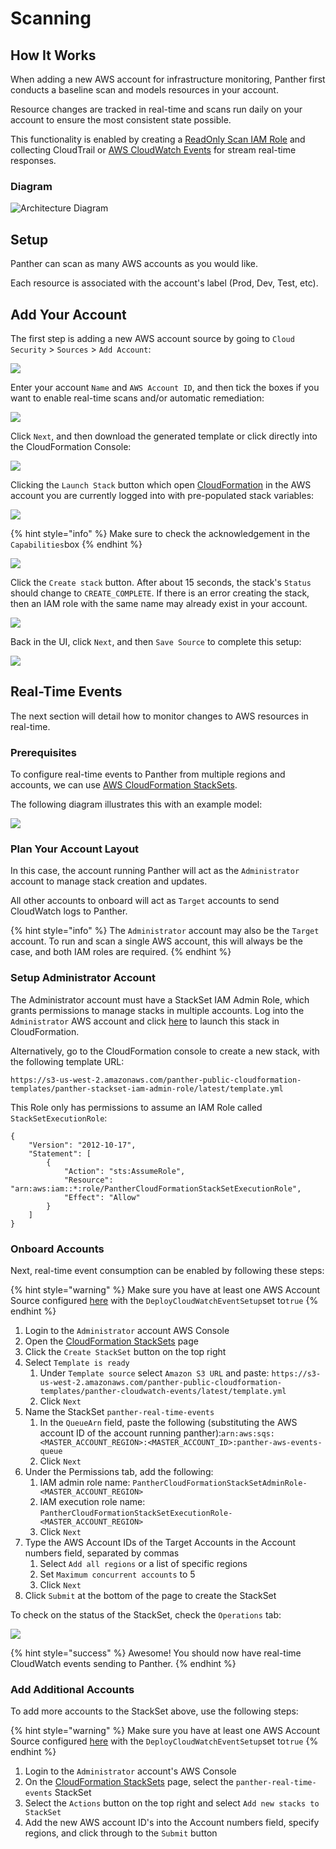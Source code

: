 # Scanning

## How It Works

When adding a new AWS account for infrastructure monitoring, Panther first conducts a baseline scan and models resources in your account.

Resource changes are tracked in real-time and scans run daily on your account to ensure the most consistent state possible.

This functionality is enabled by creating a [ReadOnly Scan IAM Role](https://docs.aws.amazon.com/general/latest/gr/aws-security-audit-guide.html) and collecting CloudTrail or [AWS CloudWatch Events](https://docs.aws.amazon.com/AmazonCloudWatch/latest/events/WhatIsCloudWatchEvents.html) for stream real-time responses.

### Diagram

![Architecture Diagram](../../.gitbook/assets/snapshot-processing-v3.png)

## Setup

Panther can scan as many AWS accounts as you would like.

Each resource is associated with the account's label \(Prod, Dev, Test, etc\).

## Add Your Account

The first step is adding a new AWS account source by going to `Cloud Security` > `Sources` > `Add Account`:

![](../../.gitbook/assets/add-new-account-1.png)

Enter your account `Name` and `AWS Account ID`, and then tick the boxes if you want to enable real-time scans and/or automatic remediation:

![](../../.gitbook/assets/add-new-account-2.png)

Click `Next`, and then download the generated template or click directly into the CloudFormation Console:

![](../../.gitbook/assets/add-new-account-3.png)

Clicking the `Launch Stack` button which open [CloudFormation](https://aws.amazon.com/cloudformation/) in the AWS account you are currently logged into with pre-populated stack variables:

![](../../.gitbook/assets/add-new-account-cfn.png)

{% hint style="info" %}
Make sure to check the acknowledgement in the `Capabilities`box
{% endhint %}

![](../../.gitbook/assets/add-new-account-cfn-2.png)

Click the `Create stack` button. After about 15 seconds, the stack's `Status` should change to `CREATE_COMPLETE`. If there is an error creating the stack, then an IAM role with the same name may already exist in your account.

![](../../.gitbook/assets/add-new-account-4.png)

Back in the UI, click `Next`, and then `Save Source` to complete this setup:

![](../../.gitbook/assets/add-new-account-5.png)

## Real-Time Events

The next section will detail how to monitor changes to AWS resources in real-time.

### Prerequisites

To configure real-time events to Panther from multiple regions and accounts, we can use [AWS CloudFormation StackSets](https://docs.aws.amazon.com/AWSCloudFormation/latest/UserGuide/what-is-cfnstacksets.html).

The following diagram illustrates this with an example model:

![](../../.gitbook/assets/stack_set_conceptual_sv.png)

### Plan Your Account Layout

In this case, the account running Panther will act as the `Administrator` account to manage stack creation and updates.

All other accounts to onboard will act as `Target` accounts to send CloudWatch logs to Panther.

{% hint style="info" %}
The `Administrator` account may also be the `Target` account. To run and scan a single AWS account, this will always be the case, and both IAM roles are required.
{% endhint %}

### Setup Administrator Account

The Administrator account must have a StackSet IAM Admin Role, which grants permissions to manage stacks in multiple accounts. Log into the `Administrator` AWS account and click [here](https://us-west-2.console.aws.amazon.com/cloudformation/home?region=us-west-2#/stacks/create/review?templateURL=https://s3-us-west-2.amazonaws.com/panther-public-cloudformation-templates/panther-stackset-iam-admin-role/latest/template.yml&stackName=panther-stackset-iam-admin-role) to launch this stack in CloudFormation.

Alternatively, go to the CloudFormation console to create a new stack, with the following template URL:

`https://s3-us-west-2.amazonaws.com/panther-public-cloudformation-templates/panther-stackset-iam-admin-role/latest/template.yml`

This Role only has permissions to assume an IAM Role called `StackSetExecutionRole`:

```text
{
    "Version": "2012-10-17",
    "Statement": [
        {
            "Action": "sts:AssumeRole",
            "Resource": "arn:aws:iam::*:role/PantherCloudFormationStackSetExecutionRole",
            "Effect": "Allow"
        }
    ]
}
```

### Onboard Accounts

Next, real-time event consumption can be enabled by following these steps:

{% hint style="warning" %}
Make sure you have at least one AWS Account Source configured [here](aws-compliance-setup.md) with the `DeployCloudWatchEventSetup`set to`true`
{% endhint %}

1. Login to the `Administrator` account AWS Console
2. Open the [CloudFormation StackSets](https://us-west-2.console.aws.amazon.com/cloudformation/home?region=us-west-2#/stacksets) page
3. Click the `Create StackSet` button on the top right
4. Select `Template is ready`
   1. Under `Template source` select `Amazon S3 URL` and paste: `https://s3-us-west-2.amazonaws.com/panther-public-cloudformation-templates/panther-cloudwatch-events/latest/template.yml`
   2. Click `Next`
5. Name the StackSet `panther-real-time-events`
   1. In the `QueueArn` field, paste the following \(substituting the AWS account ID of the account running panther\):`arn:aws:sqs:<MASTER_ACCOUNT_REGION>:<MASTER_ACCOUNT_ID>:panther-aws-events-queue`
   2. Click `Next`
6. Under the Permissions tab, add the following:
   1. IAM admin role name: `PantherCloudFormationStackSetAdminRole-<MASTER_ACCOUNT_REGION>`
   2. IAM execution role name: `PantherCloudFormationStackSetExecutionRole-<MASTER_ACCOUNT_REGION>`
   3. Click `Next`
7. Type the AWS Account IDs of the Target Accounts in the Account numbers field, separated by commas
   1. Select `Add all regions` or a list of specific regions
   2. Set `Maximum concurrent accounts` to 5
   3. Click `Next`
8. Click `Submit` at the bottom of the page to create the StackSet

To check on the status of the StackSet, check the `Operations` tab:

![](../../.gitbook/assets/screen-shot-2020-01-21-at-4.51.31-pm.png)

{% hint style="success" %}
Awesome! You should now have real-time CloudWatch events sending to Panther.
{% endhint %}

### Add Additional Accounts

To add more accounts to the StackSet above, use the following steps:

{% hint style="warning" %}
Make sure you have at least one AWS Account Source configured [here](aws-compliance-setup.md) with the `DeployCloudWatchEventSetup`set to`true`
{% endhint %}

1. Login to the `Administrator` account's AWS Console
2. On the [CloudFormation StackSets](https://us-west-2.console.aws.amazon.com/cloudformation/home?region=us-west-2#/stacksets) page, select the `panther-real-time-events` StackSet
3. Select the `Actions` button on the top right and select `Add new stacks to StackSet`
4. Add the new AWS account ID's into the Account numbers field, specify regions, and click through to the `Submit` button
